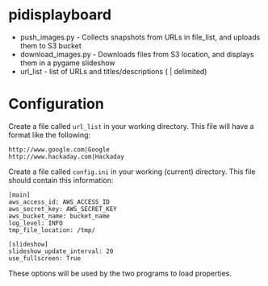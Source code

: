 # pidisplayboard
* push_images.py - Collects snapshots from URLs in file_list, and uploads them to S3 bucket
* download_images.py - Downloads files from S3 location, and displays them in a pygame slideshow
* url_list - list of URLs and titles/descriptions ( | delimited)

# Configuration
Create a file called `url_list` in your working directory.
This file will have a format like the following:
```
http://www.google.com|Google
http://www.hackaday.com|Hackaday
```



Create a file called `config.ini` in your working (current) directory.
This file should contain this information: 
```
[main]
aws_access_id: AWS_ACCESS_ID
aws_secret_key: AWS_SECRET_KEY
aws_bucket_name: bucket_name
log_level: INFO
tmp_file_location: /tmp/

[slideshow]
slideshow_update_interval: 20
use_fullscreen: True
```

These options will be used by the two programs to load properties. 
